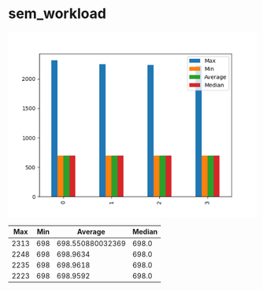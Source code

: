 # sem_workload
![sem_workload](sem_workload.png)

| Max  | Min | Average          | Median |
| ---- | --- | ---------------- | ------ |
| 2313 | 698 | 698.550880032369 | 698.0  |
| 2248 | 698 | 698.9634         | 698.0  |
| 2235 | 698 | 698.9618         | 698.0  |
| 2223 | 698 | 698.9592         | 698.0  |
